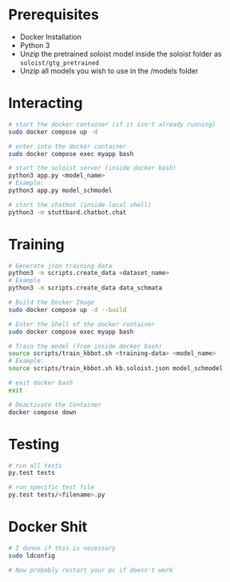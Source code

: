 # Prerequisites
- Docker Installation
- Python 3
- Unzip the pretrained soloist model inside the soloist folder as `soloist/gtg_pretrained`
- Unzip all models you wish to use in the /models folder
# Interacting
```bash
# start the docker container (if it isn't already running)
sudo docker compose up -d

# enter into the docker container
sudo docker compose exec myapp bash

# start the soloist server (inside docker bash)
python3 app.py <model_name>
# Example:
python3 app.py model_schmodel

# start the chatbot (inside local shell)
python3 -m stuttbard.chatbot.chat
```

# Training
```bash
# Generate json training data
python3 -m scripts.create_data <dataset_name>
# Example
python3 -m scripts.create_data data_schmata

# Build the Docker Image
sudo docker compose up -d --build

# Enter the Shell of the docker container
sudo docker compose exec myapp bash

# Train the model (from inside docker bash)
source scripts/train_kbbot.sh <training-data> <model_name>
# Example:
source scripts/train_kbbot.sh kb.soloist.json model_schmodel

# exit docker bash
exit

# Deactivate the Container
docker compose down
```
# Testing
```bash
# run all tests
py.test tests

# run specific test file
py.test tests/<filename>.py
```

# Docker Shit
```bash
# I dunno if this is necessary
sudo ldconfig

# Now probably restart your pc if doesn't work
```